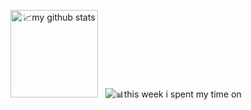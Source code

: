 

<div align="center" class=figure> 
  <p><img height="140px" src="https://github-readme-stats.vercel.app/api?username=saphyxia&count_private=true&show_icons=true" alt="📈my github stats"/>
&nbsp;
  <img src="https://github-readme-stats.vercel.app/api/top-langs/?username=saphyxia&layout=compact" alt="📊this week i spent my time on" />
</div>




